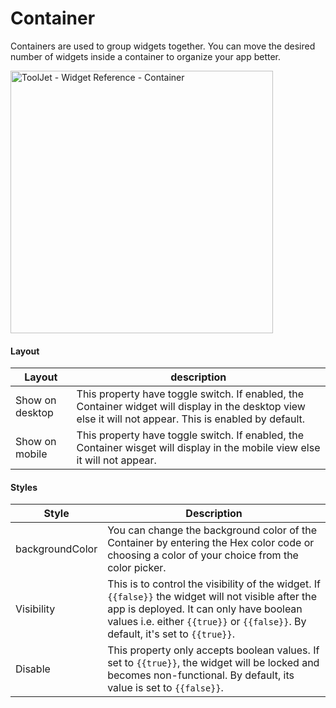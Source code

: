 # Container

Containers are used to group widgets together. You can move the desired number of widgets inside a container to organize your app better.

<img class="screenshot-full" src="/img/widgets/container/container.gif" alt="ToolJet - Widget Reference - Container" height="420"/>

#### Layout

| Layout      | description |
| ----------- | ----------- |
| Show on desktop | This property have toggle switch. If enabled, the Container widget will display in the desktop view else it will not appear. This is enabled by default.|
| Show on mobile | This property have toggle switch. If enabled, the Container wisget will display in the mobile view else it will not appear.|

#### Styles

| Style      | Description |
| ----------- | ----------- |
| backgroundColor |  You can change the background color of the Container by entering the Hex color code or choosing a color of your choice from the color picker. |
| Visibility | This is to control the visibility of the widget. If `{{false}}` the widget will not visible after the app is deployed. It can only have boolean values i.e. either `{{true}}` or `{{false}}`. By default, it's set to `{{true}}`. |
| Disable |  This property only accepts boolean values. If set to `{{true}}`, the widget will be locked and becomes non-functional. By default, its value is set to `{{false}}`. |
